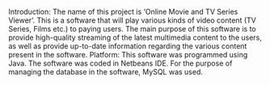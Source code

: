 Introduction: The name of this project is ‘Online Movie and TV Series Viewer’. This is a
software that will play various kinds of video content (TV Series, Films etc.) to paying users. The
main purpose of this software is to provide high-quality streaming of the latest multimedia
content to the users, as well as provide up-to-date information regarding the various content
present in the software.
Platform: This software was programmed using Java. The software was coded in Netbeans
IDE. For the purpose of managing the database in the software, MySQL was used.